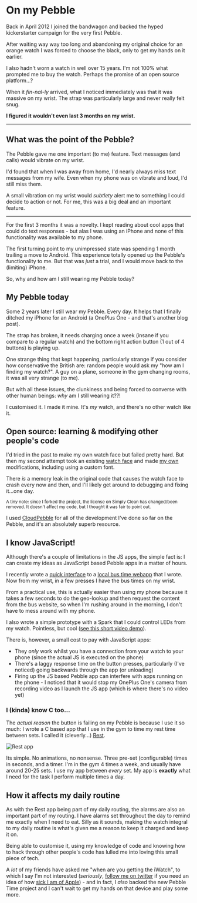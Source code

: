 # On my Pebble

Back in April 2012 I joined the bandwagon and backed the hyped kickerstarter campaign for the very first Pebble.

After waiting way way too long and abandoning my original choice for an orange watch I was forced to choose the black, only to get my hands on it earlier.

I also hadn't worn a watch in well over 15 years. I'm not 100% what prompted me to buy the watch. Perhaps the promise of an open source platform...?

When it *fin-nal-ly* arrived, what I noticed immediately was that it was massive on my wrist. The strap was particularly large and never really felt snug.

**I figured it wouldn't even last 3 months on my wrist.**

---

## What was the point of the Pebble?

The Pebble gave me one important (to me) feature. Text messages (and calls) would vibrate on my wrist.

I'd found that when I was away from home, I'd nearly always miss text messages from my wife. Even when my phone was on vibrate and loud, I'd still miss them.

A small vibration on my wrist would *subtlety* alert me to something I could decide to action or not. For me, this was a big deal and an important feature.

---

For the first 3 months it was a novelty. I kept reading about cool apps that could do text responses - but alas I was using an iPhone and none of this functionality was available to my phone.

The first turning point to my unimpressed state was spending 1 month trailing a move to Android. This experience totally opened up the Pebble's functionality to me. But that was *just* a trial, and I would move back to the (limiting) iPhone.

So, why and how am I still wearing my Pebble today?

## My Pebble today

Some 2 years later I still wear my Pebble. Every day. It helps that I finally ditched my iPhone for an Android (a OnePlus One - and that's another blog post).

The strap has broken, it needs charging once a week (insane if you compare to a regular watch) and the bottom right action button (1 out of 4 buttons) is playing up.

One strange thing that kept happening, particularly strange if you consider how conservative the British are: random people would ask my "how am I finding my watch?". A guy on a plane, someone in the gym changing rooms, it was all very strange (to me).

But with all these issues, the clunkiness and being forced to converse with other human beings: *why* am I still wearing it??!

I customised it. I made it mine. It's *my* watch, and there's no other watch like it.

## Open source: learning & modifying other people's&nbsp;code

I'd tried in the past to make my own watch face but failed pretty hard. But then my second attempt took an existing [watch face](https://github.com/edwinfinch/simplyclean) and made [my own](https://github.com/remy/simplyclean/) modifications, including using a custom font.

There *is* a memory leak in the original code that causes the watch face to crash every now and then, and I'll likely get around to debugging and fixing it...one day.

<small>A tiny note: since I forked the project, the license on Simply Clean has changed/been removed. It doesn't affect my code, but I thought it was fair to point out.</small>

I used [CloudPebble](https://cloudpebble.net) for all of the development I've done so far on the Pebble, and it's an absolutely superb resource.

## I know JavaScript!

Although there's a couple of limitations in the JS apps, the simple fact is: I can create my ideas as JavaScript based Pebble apps in a matter of hours.

I recently wrote a [quick interface](https://github.com/remy/pebble-brighton-buses) to a [local bus time webapp](http://buses.leftlogic.com) that I wrote. Now from my wrist, in a few presses I have the bus times on my wrist.

From a practical use, this is actually easier than using my phone because it takes a few seconds to do the geo-lookup and then request the content from the bus website, so when I'm rushing around in the morning, I don't have to mess around with my phone.

I also wrote a simple prototype with a Spark that I could control LEDs from my watch. Pointless, but cool ([see this short video demo](https://instagram.com/p/sDFL0aqavo/)).

There is, however, a small cost to pay with JavaScript apps:

- They *only* work whilst you have a connection from your watch to your phone (since the actual JS is executed on the phone)
- There's a laggy response time on the button presses, particularly (I've noticed) going backwards through the app (or unloading)
- Firing up the JS based Pebble app can interfere with apps running on the phone - I noticed that it would stop my OnePlus One's camera from recording video as I launch the JS app (which is where there's no video yet)

### I (kinda) know C too...

The *actual reason* the button is failing on my Pebble is because I use it so much: I wrote a C based app that I use in the gym to time my rest time between sets. I called it (cleverly...) [Rest](https://apps.getpebble.com/en_US/application/53ff41ed8cdf37902b000050).

![Rest app](/images/pebble-rest.jpg)

Its simple. No animations, no nonsense. Three pre-set (configurable) times in seconds, and a timer. I'm in the gym 4 times a week, and usually have around 20-25 sets. I use my app between *every* set. My app is **exactly** what I need for the task I perform multiple times a day.

## How it affects my daily routine

As with the Rest app being part of my daily routing, the alarms are also an important part of my routing. I have alarms set throughout the day to remind me exactly when I need to eat. Silly as it sounds, making the watch integral to my daily routine is what's given me a reason to keep it charged and keep it on.

Being able to customise it, using my knowledge of code and knowing how to hack through other people's code has lulled me into loving this small piece of tech.

A *lot* of my friends have asked me "when are you getting the iWatch", to which I say I'm not interested (*seriously*, [follow me on twitter](https://twitter.com/rem) if you need an idea of how [sick I am of Apple](https://twitter.com/search?q=from%3Arem%20apple&src=typd)) - and in fact, I *also* backed the new Pebble Time project and I can't wait to get my hands on that device and play some more.